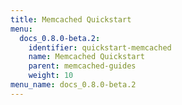 ```yaml
---
title: Memcached Quickstart
menu:
  docs_0.8.0-beta.2:
    identifier: quickstart-memcached
    name: Memcached Quickstart
    parent: memcached-guides
    weight: 10
menu_name: docs_0.8.0-beta.2
---
```

